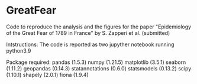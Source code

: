 # GreatFear

Code to reproduce the analysis and the figures for the paper "Epidemiology of the Great Fear of 1789 in France" by S. Zapperi et al. (submitted)

Intstructions: 
The code is reported as two jupyther notebook running python3.9

Package required:
pandas (1.5.3)
numpy (1.21.5)
matplotlib (3.5.1)
seaborn (1.11.2)
geopandas (0.14.3)
statannotations (0.6.0)
statsmodels (0.13.2)
scipy (1.10.1)
shapely (2.0.1)
fiona (1.9.4)
